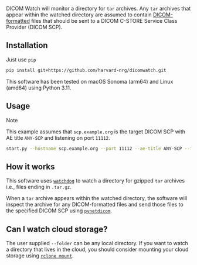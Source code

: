 DICOM Watch will monitor a directory for `tar` archives. Any `tar` archives 
that appear within the watched directory are assumed to contain 
[DICOM-formatted](https://www.dicomstandard.org/) files that should be sent 
to a DICOM C-STORE Service Class Provider (DICOM SCP).

## Installation
Just use `pip`

```bash
pip install git+https://github.com/harvard-nrg/dicomwatch.git
```

This software has been tested on macOS Sonoma (arm64) and Linux (amd64) using 
Python 3.11.

## Usage
> [!NOTE]
> This example assumes that `scp.example.org` is the target DICOM SCP with AE
> title `ANY-SCP` and listening on port `11112`.

```bash
start.py --hostname scp.example.org --port 11112 --ae-title ANY-SCP --folder /location
```

## How it works
This software uses [`watchdog`](https://github.com/gorakhargosh/watchdog) to watch
a directory for gzipped `tar` archives i.e., files ending in `.tar.gz`. 

When a `tar` archive appears within the watched directory, the software will inspect 
the archive for any DICOM-formatted files and send those files to the specified 
DICOM SCP using [`pynetdicom`](https://github.com/pydicom/pynetdicom).

## Can I watch cloud storage?
The user supplied `--folder` can be any local directory. If you want to watch a directory
that lives in the cloud, you should consider mounting your cloud storage using 
[`rclone mount`](https://rclone.org/commands/rclone_mount/).

